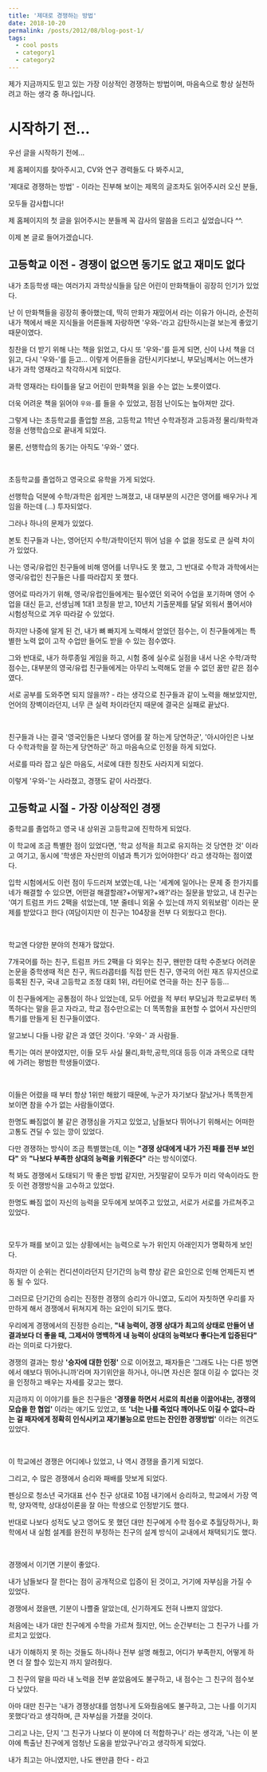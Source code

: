 ```yaml
---
title: '제대로 경쟁하는 방법'
date: 2018-10-20
permalink: /posts/2012/08/blog-post-1/
tags:
  - cool posts
  - category1
  - category2
---
```


제가 지금까지도 믿고 있는 가장 이상적인 경쟁하는 방법이며, 마음속으로 항상 실천하려고 하는 생각 중 하나입니다.

시작하기 전...
======

우선 글을 시작하기 전에... 

제 홈페이지를 찾아주시고, CV와 연구 경력들도 다 봐주시고,

'제대로 경쟁하는 방법' - 이라는 진부해 보이는 제목의 글조차도 읽어주시러 오신 분들,

모두들 감사합니다!

제 홈페이지의 첫 글을 읽어주시는 분들께 꼭 감사의 말씀을 드리고 싶었습니다 ^^.


이제 본 글로 들어가겠습니다.

고등학교 이전 - 경쟁이 없으면 동기도 없고 재미도 없다
------

내가 초등학생 때는 여러가지 과학상식들을 담은 어린이 만화책들이 굉장히 인기가 있었다. 

난 이 만화책들을 굉장히 좋아했는데, 딱히 만화가 재밌어서 라는 이유가 아니라, 순전히 내가 책에서 배운 지식들을 어른들께 자랑하면 '우와-'라고 감탄하시는걸 보는게 좋았기 때문이였다. 

칭찬을 더 받기 위해 나는 책을 읽었고, 다시 또 '우와-'를 듣게 되면, 신이 나서 책을 더 읽고, 다시 '우와-'를 듣고... 이렇게 어른들을 감탄시키다보니, 부모님께서는 어느샌가 내가 과학 영재라고 착각하시게 되었다. 

과학 영재라는 타이틀을 달고 어린이 만화책을 읽을 수는 없는 노릇이였다.

더욱 어려운 책을 읽어야 `우와-`를 들을 수 있었고, 점점 난이도는 높아져만 갔다.

그렇게 나는 초등학교를 졸업할 쯔음, 고등학교 1학년 수학과정과 고등과정 물리/화학과정을 선행학습으로 끝내게 되었다. 

물론, 선행학습의 동기는 아직도 '우와-' 였다.

<br/>

초등학교를 졸업하고 영국으로 유학을 가게 되었다. 

선행학습 덕분에 수학/과학은 쉽게만 느껴졌고, 내 대부분의 시간은 영어를 배우거나 게임을 하는데 (...) 투자되었다. 

그러나 하나의 문제가 있었다. 

본토 친구들과 나는, 영어던지 수학/과학이던지 뛰어 넘을 수 없을 정도로 큰 실력 차이가 있었다. 

나는 영국/유럽인 친구들에 비해 영어를 너무나도 못 했고, 그 반대로 수학과 과학에서는 영국/유럽인 친구들은 나를 따라잡지 못 했다. 

영어로 따라가기 위해, 영국/유럽인들에게는 필수였던 외국어 수업을 포기하며 영어 수업을 대신 듣고, 선생님께 1대1 코칭을 받고, 10년치 기출문제를 달달 외워서 풀어서야 시험성적으로 겨우 따라갈 수 있었다. 

하지만 나중에 알게 된 건, 내가 뼈 빠지게 노력해서 얻었던 점수는, 이 친구들에게는 특별한 노력 없이 고작 수업만 들어도 받을 수 있는 점수였다. 

그와 반대로, 내가 하루종일 게임을 하고, 시험 중에 실수로 실점을 내서 나온 수학/과학 점수는, 대부분의 영국/유럽 친구들에게는 아무리 노력해도 얻을 수 없던 꿈만 같은 점수였다. 

서로 공부를 도와주면 되지 않을까? - 라는 생각으로 친구들과 같이 노력을 해보았지만, 언어의 장벽이라던지, 너무 큰 실력 차이라던지 때문에 결국은 실패로 끝났다. 

<br/>

친구들과 나는 결국 '영국인들은 나보다 영어를 잘 하는게 당연하군', '아시아인은 나보다 수학과학을 잘 하는게 당연하군' 하고 마음속으로 인정을 하게 되었다.

서로를 따라 잡고 싶은 마음도, 서로에 대한 칭찬도 사라지게 되었다. 

이렇게 '우와-'는 사라졌고, 경쟁도 같이 사라졌다.

고등학교 시절 - 가장 이상적인 경쟁
------

중학교를 졸업하고 영국 내 상위권 고등학교에 진학하게 되었다. 

이 학교에 조금 특별한 점이 있었다면, '학교 성적을 최고로 유지하는 것 당연한 것' 이라고 여기고, 동시에 '학생은 자신만의 이념과 특기가 있어야한다' 라고 생각하는 점이였다. 

입학 시험에서도 이런 점이 두드러져 보였는데, 나는 '세계에 일어나는 문제 중 한가지를 네가 해결할 수 있으면, 어떤걸 해결할래?+어떻게?+왜?'라는 질문을 받았고, 내 친구는 '여기 트럼프 카드 2팩을 섞었는데, 1분 줄테니 외울 수 있는데 까지 외워보렴' 이라는 문제를 받았다고 한다 (여담이지만 이 친구는 104장을 전부 다 외웠다고 한다).

<br/>

학교엔 다양한 분야의 천재가 많았다. 

7개국어를 하는 친구, 트럼프 카드 2팩을 다 외우는 친구, 왠만한 대학 수준보다 어려운 논문을 중학생때 적은 친구, 쿼드라콥터를 직접 만든 친구, 영국의 어린 재즈 뮤지션으로 등록된 친구, 국내 고등학교 조정 대회 1위, 라틴어로 연극을 하는 친구 등등... 

이 친구들에게는 공통점이 하나 있었는데, 모두 어렸을 적 부터 부모님과 학교로부터 똑똑하다는 말을 듣고 자라고, 학교 점수만으로는 더 똑똑함을 표현할 수 없어서 자신만의 특기를 만들게 된 친구들이였다.

알고보니 다들 나랑 같은 과 였던 것이다. '우와-' 과 사람들.

특기는 여러 분야였지만, 이들 모두 사실 물리,화학,공학,의대 등등 이과 과목으로 대학에 가려는 평범한 학생들이였다.

<br/>

이들은 어렸을 때 부터 항상 1위만 해왔기 때문에, 누군가 자기보다 잘났거나 똑똑한게 보이면 참을 수가 없는 사람들이였다. 

한명도 빠짐없이 불 같은 경쟁심을 가지고 있었고, 남들보다 뛰어나기 위해서는 어떠한 고통도 견딜 수 있는 깡이 있었다. 

다만 경쟁하는 방식이 조금 특별했는데, 이는 **"경쟁 상대에게 내가 가진 패를 전부 보인다"** 와 **"나보다 부족한 상대의 능력을 키워준다"** 라는 방식이였다. 

척 봐도 경쟁에서 도태되기 딱 좋은 방법 같지만, 거짓말같이 모두가 미리 약속이라도 한 듯 이런 경쟁방식을 고수하고 있었다. 

한명도 빠짐 없이 자신의 능력을 모두에게 보여주고 있었고, 서로가 서로를 가르쳐주고 있었다.

<br/>

모두가 패를 보이고 있는 상황에서는 능력으로 누가 위인지 아래인지가 명확하게 보인다. 

하지만 이 순위는 컨디션이라던지 단기간의 능력 향상 같은 요인으로 인해 언제든지 변동 될 수 있다. 

그러므로 단기간의 승리는 진정한 경쟁의 승리가 아니였고, 도리어 자칫하면 우리를 자만하게 해서 경쟁에서 뒤쳐지게 하는 요인이 되기도 했다. 

우리에게 경쟁에서의 진정한 승리는, **"내 능력이, 경쟁 상대가 최고의 상태로 만들어 낸 결과보다 더 좋을 때, 그제서야 명백하게 내 능력이 상대의 능력보다 좋다는게 입증된다"** 라는 의미로 다가왔다. 

경쟁의 결과는 항상 **'승자에 대한 인정'** 으로 이어졌고, 패자들은 '그래도 나는 다른 방면에서 얘보다 뛰어나니까'라며 자기위안을 하거나, 아니면 자신은 절대 이길 수 없다는 것을 인정하고 배우는 자세를 갖고는 했다.

지금까지 이 이야기를 들은 친구들은 **'경쟁을 하면서 서로의 최선을 이끌어내는, 경쟁의 모습을 한 협업'** 이라는 얘기도 있었고, 또 **'너는 나를 죽었다 깨어나도 이길 수 없다~라는 걸 패자에게 정확히 인식시키고 재기불능으로 만드는 잔인한 경쟁방법'** 이라는 의견도 있었다.

<br/>

이 학교에선 경쟁은 어디에나 있었고, 나 역시 경쟁을 즐기게 되었다.

그리고, 수 많은 경쟁에서 승리와 패배를 맛보게 되었다.

펜싱으로 청소년 국가대표 선수 친구 상대로 10점 내기에서 승리하고, 학교에서 가장 역학, 양자역학, 상대성이론을 잘 아는 학생으로 인정받기도 했다.

반대로 나보다 성적도 낮고 영어도 못 했던 대만 친구에게 수학 점수로 추월당하거나, 화학에서 내 실험 설계를 완전히 부정하는 친구의 설계 방식이 교내에서 채택되기도 했다.

<br/>

경쟁에서 이기면 기분이 좋았다.

내가 남들보다 잘 한다는 점이 공개적으로 입증이 된 것이고, 거기에 자부심을 가질 수 있었다.

경쟁에서 졌을땐, 기분이 나쁠줄 알았는데, 신기하게도 전혀 나쁘지 않았다.

처음에는 내가 대만 친구에게 수학을 가르쳐 줬지만, 어느 순간부터는 그 친구가 나를 가르치고 있었다.

내가 이해하지 못 하는 것들도 하나하나 전부 설명 해줬고, 어디가 부족한지, 어떻게 하면 더 잘 할수 있는지 까지 알려줬다.

그 친구의 말을 따라 내 노력을 전부 쏟았음에도 불구하고, 내 점수는 그 친구의 점수보다 낮았다.

아마 대만 친구는 '내가 경쟁상대를 엄청나게 도와줬음에도 불구하고, 그는 나를 이기지 못했다'라고 생각하며, 큰 자부심을 가졌을 것이다.

그리고 나는, 단지 '그 친구가 나보다 이 분야에 더 적합하구나' 라는 생각과, '나는 이 분야에 특출난 친구에게 엄청난 도움을 받았구나'라고 생각하게 되었다.

내가 최고는 아니였지만, 나도 왠만큼 한다 - 라고 
